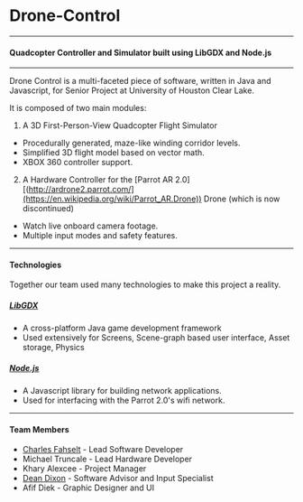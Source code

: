 # Drone-Control
------
#### Quadcopter Controller and Simulator built using LibGDX and Node.js
------

Drone Control is a multi-faceted piece of software,
written in Java and Javascript, for Senior Project at University of Houston Clear Lake.

It is composed of two main modules:  

1. A 3D First-Person-View Quadcopter Flight Simulator  
  * Procedurally generated, maze-like winding corridor levels.  
  * Simplified 3D flight model based on vector math.
  * XBOX 360 controller support.
  
2. A Hardware Controller for the [Parrot AR 2.0][(http://ardrone2.parrot.com/](https://en.wikipedia.org/wiki/Parrot_AR.Drone)) Drone (which is now discontinued)
  * Watch live onboard camera footage.
  * Multiple input modes and safety features.
  
------
#### Technologies
Together our team used many technologies to make this project a reality. 

##### [LibGDX](http://libgdx.badlogicgames.com/)
* A cross-platform Java game development framework
* Used extensively for Screens, Scene-graph based user interface, Asset storage, Physics

##### [Node.js](https://nodejs.org/)
* A Javascript library for building network applications.
* Used for interfacing with the Parrot 2.0's wifi network.  

------



#### Team Members
* [Charles Fahselt](https://www.linkedin.com/in/fahseltc) - Lead Software Developer
* Michael Truncale - Lead Hardware Developer
* Khary Alexcee - Project Manager
* [Dean Dixon](https://www.linkedin.com/pub/dean-dixon/a0/40/56b) - Software Advisor and Input Specialist
* Afif Diek - Graphic Designer and UI



